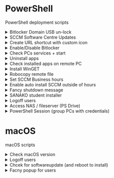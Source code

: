 # PowerShell
PowerShell deployment scripts



<details>
  <summary>Bitlocker Domain USB un-lock</summary><br>
  
- Setup Bitlocker to auto-unlock for specific domain group/user: (where X is USB drive)
  
Add-BitLockerKeyProtector -MountPoint "X:" ` -ADAccountOrGroup "uk\rhsadmin10" -ADAccountOrGroupProtector

- Find out who is currently assigned to that USB:

manage-bde -protectors -get "X:" -Type Identity

</details>







<details>
  <summary>SCCM Software Centre Updates</summary><br>
  
- list update article and name
  
Get-WmiObject -Namespace "root\ccm\clientsdk" -Class CCM_SoftwareUpdate | Select-Object     ArticleID, Name

- triggers installation

([wmiclass]'ROOT\ccm\ClientSDK:CCM_SoftwareUpdatesManager').InstallUpdates([System.Management.ManagementObject[]] (get-wmiobject -query 'SELECT * FROM CCM_SoftwareUpdate' -namespace 'ROOT\ccm\ClientSDK'))

</details>

<details>
  <summary>Create URL shortcut with custom icon</summary><br>
  
$WshShell = New-Object -comObject WScript.Shell ; $Shortcut = $WshShell.CreateShortcut("C:\\Users\\public\\Desktop\\Oxford-Admissions.url") ; $Shortcut.TargetPath = "https://admissionstesting.ox.ac.uk/candidates"
$Shortcut.Save() ; Add-Content -Path "C:\\Users\\public\\Desktop\\Online-test.url" -Value "IconFile=C:\Windows\System32\shell32.dll" ; Add-Content -Path "C:\\Users\\public\\Desktop\\Online-test.url" -Value "IconIndex=43" ; $Shortcut.Save()
</details>

<details>
  <summary>Enable/Disable Bitlocker</summary><br>
  
- Disable
  
@echo off
reg add "HKLM\SYSTEM\CurrentControlSet\Policies\Microsoft\FVE" /V RDVDenyWriteAccess /T REG_DWORD /F /D 0

- Enable

@echo off
reg add "HKLM\SYSTEM\CurrentControlSet\Policies\Microsoft\FVE" /V RDVDenyWriteAccess /T REG_DWORD /F /D 1

</details>

<details>
  <summary>Check PCs services + start</summary><br>
  
sc \\computername query winrm

OR set to auto startup

sc \\computer config winrm start=auto
</details>

<details>
  <summary>Uninstall apps</summary><br>
  
$readerdc= Get-WmiObject -Class Win32_Product | Where-Object {$_.Name -like "*Reader*"} ; $readerdc.Uninstall()
</details>

<details>
  <summary>Check installed apps on remote PC</summary><br>
  
$installedapps = Invoke-Command -ComputerName computer01 -Credential uk\USERNAME -ScriptBlock {Get-WmiObject -Class Win32_Product | select Name,Version} ; $installedapps | Out-GridView -Title "Installed Apps"
</details>

<details>
  <summary>Install WinGET</summary><br>
  
invoke-command -computername computer01, computer02 -scriptblock {Add-AppXPackage -Path https://github.com/microsoft/winget-cli/releases/download/v1.5.2201/Microsoft.DesktopAppInstaller_8wekyb3d8bbwe.msixbundle} -credential uk\USERNAME
</details>

<details>
  <summary>Robocopy remote file</summary><br>
  
$Session = New-PSSession -ComputerName "computer01" -Credential "uk\USERNAME"
Copy-Item "Y:\test\folder\file.pdf" -Destination "C:\Users\USER\Desktop" -ToSession $Session

</details>


<details>
  <summary>Set SCCM Business hours</summary><br>
  
Invoke-WmiMethod -Class CCM_ClientUXSettings -Namespace "root\ccm\clientsdk" -Name SetBusinessHours -ArgumentList 16,8,62
</details>

<details>
  <summary>Enable auto install SCCM outside of hours</summary><br>
  
Invoke-WmiMethod -Namespace “Root\ccm\ClientSDK” -Class CCM_ClientUXSettings -Name SetAutoInstallRequiredSoftwaretoNonBusinessHours -ArgumentList @($TRUE)
</details>


<details>
  <summary>Fancy shutdown message</summary><br>
  
shutdown /s  /c "Dr.EVIL has initiated a remote restart on your computer"
</details>


<details>
  <summary>SANAKO student installer</summary><br>
  
sanako student installer

Start-Process -wait -FilePath "\\uk-rhs-vapps1\Applications\Sanako\v9.32\InstallPrerequisites.exe"
Start-Process msiexec.exe -Wait -ArgumentList '/I "\\uk-rhs-vapps1\Applications\Sanako\v9.32\KeyboardBlocker.msi" /norestart /quiet'
write-host student keyboard-blocker installed, sleeping 3
#wait 5
Start-Sleep -Seconds 3
Start-Process msiexec.exe -Wait -ArgumentList '/I "\\uk-rhs-vapps1\Applications\Sanako\v9.32\Student.msi" /norestart /quiet'
write-host student msi installed, sleeping 3
#wait 5
Start-Sleep -Seconds 3
Start-Process -FilePath "cmd.exe" -ArgumentList "/c reg.exe import `"\\uk-rhs-vapps1\Applications\Sanako\v9.32\Sanako Student.reg""" -Wait -passthru
write-host student registry keys imported, sleeping 3
#wait 5
Start-Sleep -Seconds 3
write-host student install complete! 
Start-Sleep -Seconds 2
Start-Process -wait -FilePath "C:\Program Files (x86)\Sanako\Study\Student\student.exe"

</details>


<details>
  <summary>Logoff users</summary><br>
  
quser
logoff 1 (where 1 is the user ID) 
You can get fancy and use PowerShell sessions
Invoke-Command -Session $IT1 -ScriptBlock {logoff 1}
</details>

<details>
  <summary>Access NAS / fileserver (PS Drive)</summary><br>
  
create new-psdrive
new-PSDrive -Name "vapps1" -PSProvider "FileSystem" -Root "\\servername\share\folder\"
</details>


<details>
  <summary>PowerShell Session (group PCs with credentials)</summary><br>
  
$regstatus = @{
  ComputerName = 'computer01', 'computer02', 'computer03'
  ConfigurationName = 'MySession.PowerShell'
  ScriptBlock       = { get-service remoteregistry }
}
Invoke-Command @regstatus -credential domain\user | out-gridview
</details>


# macOS
macOS scripts

<details>
  <summary>Check macOS version</summary><br>
  sw_vers
</details>

<details>
  <summary>Logoff users</summary><br>
 sudo pkill loginwindow
</details>

<details>
  <summary>Chcek for softwareupdate (and reboot to install)</summary><br>
 sudo softwareupdate -i -a -R
</details>

<details>
  <summary>Facny popup for users</summary><br>
 osascript -e 'display alert "Update macOS" message "Please update macOS software NOW - Dr.EVIL"'
</details>
